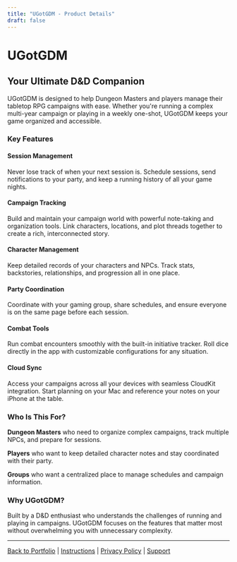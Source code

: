 ```yaml
---
title: "UGotGDM - Product Details"
draft: false
---
```


# UGotGDM

## Your Ultimate D&D Companion

UGotGDM is designed to help Dungeon Masters and players manage their tabletop RPG campaigns with ease. Whether you're running a complex multi-year campaign or playing in a weekly one-shot, UGotGDM keeps your game organized and accessible.

### Key Features

#### Session Management
Never lose track of when your next session is. Schedule sessions, send notifications to your party, and keep a running history of all your game nights.

#### Campaign Tracking
Build and maintain your campaign world with powerful note-taking and organization tools. Link characters, locations, and plot threads together to create a rich, interconnected story.

#### Character Management
Keep detailed records of your characters and NPCs. Track stats, backstories, relationships, and progression all in one place.

#### Party Coordination
Coordinate with your gaming group, share schedules, and ensure everyone is on the same page before each session.

#### Combat Tools
Run combat encounters smoothly with the built-in initiative tracker. Roll dice directly in the app with customizable configurations for any situation.

#### Cloud Sync
Access your campaigns across all your devices with seamless CloudKit integration. Start planning on your Mac and reference your notes on your iPhone at the table.

### Who Is This For?

**Dungeon Masters** who need to organize complex campaigns, track multiple NPCs, and prepare for sessions.

**Players** who want to keep detailed character notes and stay coordinated with their party.

**Groups** who want a centralized place to manage schedules and campaign information.

### Why UGotGDM?

Built by a D&D enthusiast who understands the challenges of running and playing in campaigns. UGotGDM focuses on the features that matter most without overwhelming you with unnecessary complexity.

---

[Back to Portfolio](/rory-allen/portfolio/ugotgdm/) | [Instructions](/rory-allen/ugotgdm/instructions/) | [Privacy Policy](/rory-allen/ugotgdm/privacy/) | [Support](/rory-allen/ugotgdm/support/)
